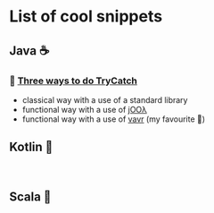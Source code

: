 # List of cool snippets


## Java ☕

### 👾 [Three ways to do TryCatch](https://github.com/braintelligencePL/cool-snippets-of-jvm-languages/tree/master/java-snippets/src/main/java/pl/braintelligence/three_ways_to_try_catch)

* classical way with a use of a standard library
* functional way with a use of [jOOλ](https://github.com/jOOQ/jOOL)
* functional way with a use of [vavr](https://github.com/vavr-io/vavr) (my favourite 🖤)

## Kotlin 💪
<br>

## Scala 🧬
<br> 
